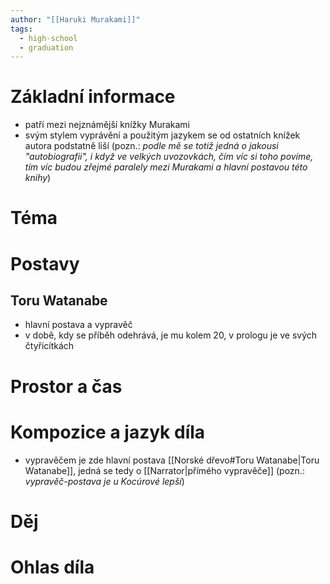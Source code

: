 ```yaml
---
author: "[[Haruki Murakami]]"
tags:
  - high-school
  - graduation
---
```

# Základní informace
- patří mezi nejznámější knížky Murakami
- svým stylem vyprávění a použitým jazykem se od ostatních knížek autora podstatně liší (pozn.: *podle mě se totiž jedná o jakousi "autobiografii", i když ve velkých uvozovkách, čím víc si toho povíme, tím víc budou zřejmé paralely mezi Murakami a hlavní postavou této knihy*)
# Téma
# Postavy
## Toru Watanabe
- hlavní postava a vypravěč
- v době, kdy se příběh odehrává, je mu kolem 20, v prologu je ve svých čtyřicítkách
# Prostor a čas
# Kompozice a jazyk díla
- vypravěčem je zde hlavní postava [[Norské dřevo#Toru Watanabe|Toru Watanabe]], jedná se tedy o [[Narrator|přímého vypravěče]] (pozn.: *vypravěč-postava je u Kocúrové lepší*)
# Děj
# Ohlas díla